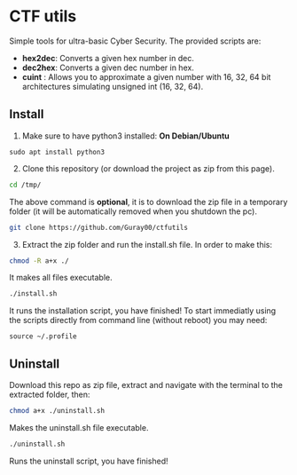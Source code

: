 # CTF utils
Simple tools for ultra-basic Cyber Security. The provided scripts are:
* **hex2dec**: Converts a given hex number in dec.
* **dec2hex**: Converts a given dec number in hex.
* **cuint** : Allows you to approximate a given number with 16, 32, 64 bit architectures simulating unsigned int (16, 32, 64).


## Install
1. Make sure to have python3 installed: 
**On Debian/Ubuntu** 
```
sudo apt install python3
```

2. Clone this repository (or download the project as zip from this page). 
```bash
cd /tmp/
```
The above command is **optional**, it is to download the zip file in a temporary folder (it will be automatically removed when you    shutdown the pc).
```bash
git clone https://github.com/Guray00/ctfutils
``` 
3. Extract the zip folder and run the install.sh file. In order to make this: 
```bash
chmod -R a+x ./
```
It makes all files executable.
```bash
./install.sh
```
It runs the installation script, you have finished! To start immediatly using the scripts directly from command line (without reboot) you may need:

```
source ~/.profile
```

## Uninstall
Download this repo as zip file, extract and navigate with the terminal to the extracted folder, then:

```bash
chmod a+x ./uninstall.sh
```
Makes the uninstall.sh file executable.

```bash
./uninstall.sh
```
Runs the uninstall script, you have finished!

